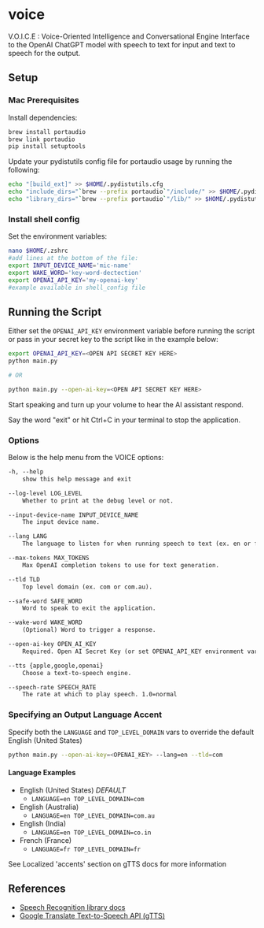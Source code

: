 # voice
V.O.I.C.E : Voice-Oriented Intelligence and Conversational Engine
Interface to the OpenAI ChatGPT model with speech to text for input and text to speech for the output.

## Setup

### Mac Prerequisites

Install dependencies:

```bash
brew install portaudio
brew link portaudio
pip install setuptools
```

Update your pydistutils config file for portaudio usage by running the following:

```bash
echo "[build_ext]" >> $HOME/.pydistutils.cfg
echo "include_dirs="`brew --prefix portaudio`"/include/" >> $HOME/.pydistutils.cfg
echo "library_dirs="`brew --prefix portaudio`"/lib/" >> $HOME/.pydistutils.cfg
```

### Install shell config

Set the environment variables:

```bash
nano $HOME/.zshrc
#add lines at the bottom of the file:  
export INPUT_DEVICE_NAME='mic-name'
export WAKE_WORD='key-word-dectection'
export OPENAI_API_KEY='my-openai-key'
#example available in shell_config file
```

## Running the Script

Either set the `OPENAI_API_KEY` environment variable before running the script or pass in your secret key to the script like in the example below:

```bash
export OPENAI_API_KEY=<OPEN API SECRET KEY HERE>
python main.py

# OR

python main.py --open-ai-key=<OPEN API SECRET KEY HERE>
```

Start speaking and turn up your volume to hear the AI assistant respond.

Say the word "exit" or hit Ctrl+C in your terminal to stop the application.

### Options

Below is the help menu from the VOICE options:

```txt
-h, --help
    show this help message and exit

--log-level LOG_LEVEL
    Whether to print at the debug level or not.

--input-device-name INPUT_DEVICE_NAME
    The input device name.

--lang LANG
    The language to listen for when running speech to text (ex. en or fr).

--max-tokens MAX_TOKENS
    Max OpenAI completion tokens to use for text generation.

--tld TLD
    Top level domain (ex. com or com.au).

--safe-word SAFE_WORD
    Word to speak to exit the application.

--wake-word WAKE_WORD
    (Optional) Word to trigger a response.

--open-ai-key OPEN_AI_KEY
    Required. Open AI Secret Key (or set OPENAI_API_KEY environment variable)

--tts {apple,google,openai}
    Choose a text-to-speech engine.

--speech-rate SPEECH_RATE
    The rate at which to play speech. 1.0=normal
```

### Specifying an Output Language Accent

Specify both the `LANGUAGE` and `TOP_LEVEL_DOMAIN` vars to override the default English (United States)

```bash
python main.py --open-ai-key=<OPENAI_KEY> --lang=en --tld=com
```

#### Language Examples

- English (United States) _DEFAULT_
  - `LANGUAGE=en TOP_LEVEL_DOMAIN=com`
- English (Australia)
  - `LANGUAGE=en TOP_LEVEL_DOMAIN=com.au`
- English (India)
  - `LANGUAGE=en TOP_LEVEL_DOMAIN=co.in`
- French (France)
  - `LANGUAGE=fr TOP_LEVEL_DOMAIN=fr`

See Localized 'accents' section on gTTS docs for more information

## References

* [Speech Recognition library docs](https://pypi.org/project/SpeechRecognition/1.2.3)
* [Google Translate Text-to-Speech API (gTTS)](https://gtts.readthedocs.io/en/latest/module.html#)
